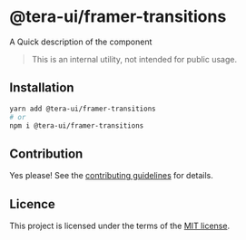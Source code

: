 # @tera-ui/framer-transitions

A Quick description of the component

> This is an internal utility, not intended for public usage.

## Installation

```sh
yarn add @tera-ui/framer-transitions
# or
npm i @tera-ui/framer-transitions
```

## Contribution

Yes please! See the
[contributing guidelines](https://github.com/hieumau12/tera-ui/blob/master/CONTRIBUTING.md)
for details.

## Licence

This project is licensed under the terms of the
[MIT license](https://github.com/hieumau12/tera-ui/blob/master/LICENSE).
